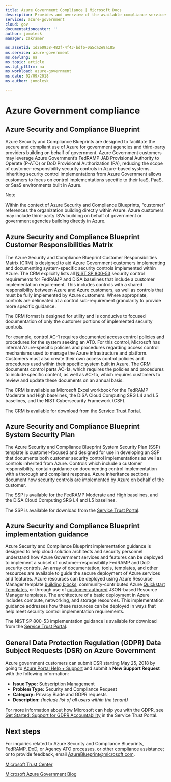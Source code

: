 ```yaml
---
title: Azure Government Compliance | Microsoft Docs
description: Provides and overview of the available compliance services for Azure Government
services: azure-government
cloud: gov
documentationcenter: ''
author: jomolesk
manager: zakramer

ms.assetid: 1d2e0938-482f-4f43-bdf6-0a5da2e9a185
ms.service: azure-government
ms.devlang: na
ms.topic: article
ms.tgt_pltfrm: na
ms.workload: azure-government
ms.date: 02/09/2018
ms.author: jomolesk

---
```

# Azure Government compliance

## Azure Security and Compliance Blueprint

Azure Security and Compliance Blueprints are designed to facilitate the secure and compliant use of Azure for government agencies and third-party providers building on behalf of government. Azure Government customers may leverage Azure Government’s FedRAMP JAB Provisional Authority to Operate (P-ATO) or DoD Provisional Authorization (PA), reducing the scope of customer-responsibility security controls in Azure-based systems. Inheriting security control implementations from Azure Government allows customers to focus on control implementations specific to their IaaS, PaaS, or SaaS environments built in Azure.

> [!NOTE]
> Within the context of Azure Security and Compliance Blueprints, "customer" references the organization building directly within Azure. Azure customers may include third-party ISVs building on behalf of government or government agencies building directly in Azure.

## Azure Security and Compliance Blueprint Customer Responsibilities Matrix

The Azure Security and Compliance Blueprint Customer Responsibilities Matrix (CRM) is designed to aid Azure Government customers implementing and documenting system-specific security controls implemented within Azure. The CRM explicitly lists all [NIST SP 800-53](http://nvlpubs.nist.gov/nistpubs/SpecialPublications/NIST.SP.800-53r4.pdf) security control requirements for FedRAMP and DISA baselines that include a customer implementation requirement. This includes controls with a shared responsibility between Azure and Azure customers, as well as controls that must be fully implemented by Azure customers. Where appropriate, controls are delineated at a control sub-requirement granularity to provide more specific guidance.

The CRM format is designed for utility and is conducive to focused documentation of only the customer portions of implemented security controls.

For example, control AC-1 requires documented access control policies and procedures for the system seeking an ATO. For this control, Microsoft has internal Azure-specific policies and procedures regarding access control mechanisms used to manage the Azure infrastructure and platform. Customers must also create their own access control policies and procedures used within their specific system built in Azure. The CRM documents control parts AC-1a, which requires the policies and procedures to include specific content, as well as AC-1b, which requires customers to review and update these documents on an annual basis.

The CRM is available as Microsoft Excel workbook for the FedRAMP Moderate and High baselines, the DISA Cloud Computing SRG L4 and L5 baselines, and the NIST Cybersecurity Framework (CSF).

The CRM is available for download from the [Service Trust Portal](https://servicetrust.microsoft.com/ViewPage/Blueprint).

## Azure Security and Compliance Blueprint System Security Plan

The Azure Security and Compliance Blueprint System Security Plan (SSP) template is customer-focused and designed for use in developing an SSP that documents both customer security control implementations as well as controls inherited from Azure. Controls which include a customer responsibility, contain guidance on documenting control implementation with a thorough and compliant response. Azure inheritance sections document how security controls are implemented by Azure on behalf of the customer.

The SSP is available for the FedRAMP Moderate and High baselines, and the DISA Cloud Computing SRG L4 and L5 baselines. 

The SSP is available for download from the [Service Trust Portal](https://servicetrust.microsoft.com/ViewPage/Blueprint).

## Azure Security and Compliance Blueprint implementation guidance

Azure Security and Compliance Blueprint implementation guidance is designed to help cloud solution architects and security personnel understand how Azure Government services and features can be deployed to implement a subset of customer-responsibility FedRAMP and DoD security controls. 
An array of documentation, tools, templates, and other resources are available to guide the secure deployment of Azure services and features. Azure resources can be deployed using Azure Resource Manager template [building blocks](https://github.com/mspnp/template-building-blocks), community-contributed Azure [Quickstart Templates](https://azure.microsoft.com/resources/templates/), or through use of [customer-authored](https://docs.microsoft.com/azure/azure-resource-manager/resource-group-authoring-templates) JSON-based Resource Manager templates. The architecture of a basic deployment in Azure includes compute, networking, and storage resources. This implementation guidance addresses how these resources can be deployed in ways that help meet security control implementation requirements.

The NIST SP 800-53 implementation guidance is available for download from the [Service Trust Portal](https://servicetrust.microsoft.com/ViewPage/Blueprint).

## General Data Protection Regulation (GDPR) Data Subject Requests (DSR) on Azure Government

Azure government customers can submit DSR starting May 25, 2018 by going to [Azure Portal Help + Support](https://portal.azure.us/#blade/Microsoft_Azure_Support/HelpAndSupportBlade/overview) and submit a **New Support Request** with the following information:

* **Issue Type:** Subscription Management
* **Problem Type:** Security and Compliance Request
* **Category:** Privacy Blade and GDPR requests
* **Description:** *{Include list of all users within the tenant}*

For more information about how Microsoft can help you with the GDPR, see [Get Started: Support for GDPR Accountability](https://servicetrust.microsoft.com/ViewPage/GDPRGetStarted) in the Service Trust Portal.

## Next steps

For inquiries related to Azure Security and Compliance Blueprints, FedRAMP, DoD, or Agency ATO processes, or other compliance assistance; or to provide feedback, email [AzureBlueprint@microsoft.com](mailto:AzureBlueprint@microsoft.com).

[Microsoft Trust Center](https://microsoft.com/en-us/trustcenter)

[Microsoft Azure Government Blog](https://blogs.msdn.microsoft.com/azuregov/)
